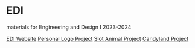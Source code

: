 # EDI

materials for Engineering and Design I 2023-2024

[EDI Website](https://k-trx.github.io/EDI)
[Personal Logo Project](https://k-trx.github.io/EDI/Logo/LogoReflection.html)
[Slot Animal Project](https://k-trx.github.io/EDI/Logo/SlotAnimalReflection.html)
[Candyland Project](https://k-trx.github.io/EDI/Candyland/CandyLandReflection.html)
